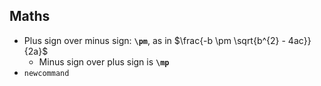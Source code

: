 ## Maths
- Plus sign over minus sign: **`\pm`**, as in $\frac{-b \pm \sqrt{b^{2} - 4ac}}{2a}$
  - Minus sign over plus sign is **`\mp`**
- `newcommand`
  ```math
  % simple commands
  \newcommand{\R}{\mathbb{R}}
  % commands w/ parameters
  \newcommand{\bb}[1]{\mathbb{#1}}
  ```










